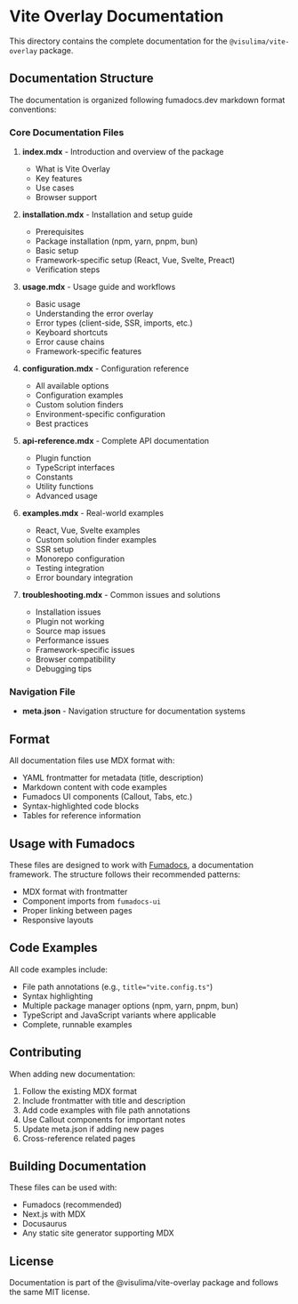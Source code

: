 # Vite Overlay Documentation

This directory contains the complete documentation for the `@visulima/vite-overlay` package.

## Documentation Structure

The documentation is organized following fumadocs.dev markdown format conventions:

### Core Documentation Files

1. **index.mdx** - Introduction and overview of the package
   - What is Vite Overlay
   - Key features
   - Use cases
   - Browser support

2. **installation.mdx** - Installation and setup guide
   - Prerequisites
   - Package installation (npm, yarn, pnpm, bun)
   - Basic setup
   - Framework-specific setup (React, Vue, Svelte, Preact)
   - Verification steps

3. **usage.mdx** - Usage guide and workflows
   - Basic usage
   - Understanding the error overlay
   - Error types (client-side, SSR, imports, etc.)
   - Keyboard shortcuts
   - Error cause chains
   - Framework-specific features

4. **configuration.mdx** - Configuration reference
   - All available options
   - Configuration examples
   - Custom solution finders
   - Environment-specific configuration
   - Best practices

5. **api-reference.mdx** - Complete API documentation
   - Plugin function
   - TypeScript interfaces
   - Constants
   - Utility functions
   - Advanced usage

6. **examples.mdx** - Real-world examples
   - React, Vue, Svelte examples
   - Custom solution finder examples
   - SSR setup
   - Monorepo configuration
   - Testing integration
   - Error boundary integration

7. **troubleshooting.mdx** - Common issues and solutions
   - Installation issues
   - Plugin not working
   - Source map issues
   - Performance issues
   - Framework-specific issues
   - Browser compatibility
   - Debugging tips

### Navigation File

- **meta.json** - Navigation structure for documentation systems

## Format

All documentation files use MDX format with:
- YAML frontmatter for metadata (title, description)
- Markdown content with code examples
- Fumadocs UI components (Callout, Tabs, etc.)
- Syntax-highlighted code blocks
- Tables for reference information

## Usage with Fumadocs

These files are designed to work with [Fumadocs](https://fumadocs.dev/), a documentation framework. The structure follows their recommended patterns:

- MDX format with frontmatter
- Component imports from `fumadocs-ui`
- Proper linking between pages
- Responsive layouts

## Code Examples

All code examples include:
- File path annotations (e.g., `title="vite.config.ts"`)
- Syntax highlighting
- Multiple package manager options (npm, yarn, pnpm, bun)
- TypeScript and JavaScript variants where applicable
- Complete, runnable examples

## Contributing

When adding new documentation:

1. Follow the existing MDX format
2. Include frontmatter with title and description
3. Add code examples with file path annotations
4. Use Callout components for important notes
5. Update meta.json if adding new pages
6. Cross-reference related pages

## Building Documentation

These files can be used with:
- Fumadocs (recommended)
- Next.js with MDX
- Docusaurus
- Any static site generator supporting MDX

## License

Documentation is part of the @visulima/vite-overlay package and follows the same MIT license.
